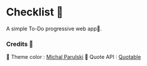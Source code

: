# Checklist 🎉

A simple To-Do progressive web app📱.

### Credits 👏
🌈 Theme color : [Michal Parulski](https://dribbble.com/shots/14630755-Cards-Dark-UI)
🌱 Quote API : [Quotable](https://github.com/lukePeavey/quotable)
